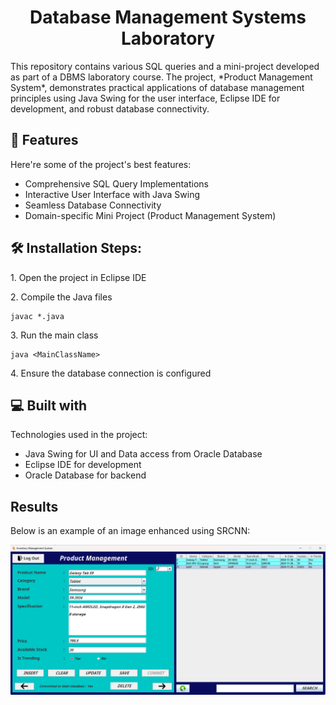 <h1 align="center" id="title">Database Management Systems Laboratory</h1>

<p id="description">This repository contains various SQL queries and a mini-project developed as part of a DBMS laboratory course. The project, *Product Management System*, demonstrates practical applications of database management principles using Java Swing for the user interface, Eclipse IDE for development, and robust database connectivity.</p>

  
  
<h2>🧐 Features</h2>

Here're some of the project's best features:

*   Comprehensive SQL Query Implementations
*   Interactive User Interface with Java Swing
*   Seamless Database Connectivity
*   Domain-specific Mini Project (Product Management System)

<h2>🛠️ Installation Steps:</h2>

<p>1. Open the project in Eclipse IDE</p>


<p>2. Compile the Java files</p>

```
javac *.java
```

<p>3. Run the main class</p>

```
java <MainClassName>
```

<p>4. Ensure the database connection is configured</p>

  
<h2>💻 Built with</h2>

Technologies used in the project:

*   Java Swing for UI and Data access from Oracle Database
*   Eclipse IDE for development
*   Oracle Database for backend

## Results

Below is an example of an image enhanced using SRCNN:

![Enhanced Image](Images/Form.png)

